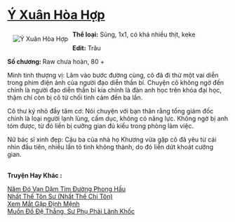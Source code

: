 <a href="https://utruyen.com/truyen/y-xuan-hoa-hop/17252/" title="Ý Xuân Hòa Hợp"><h1>Ý Xuân Hòa Hợp</h1></a><div style="display:table"><img align="right" style="float: left; padding: 10px;" src="https://utruyen.com/images/story/200x260/y-xuan-hoa-hop.jpg" alt="Ý Xuân Hòa Hợp"><b>Thể loại:</b> Sủng, 1x1, có khá nhiều thịt, keke<p></p><b>Edit:</b> Trâu<p></p><b>Số chương: </b>Raw chưa hoàn, 80 +<p></p>Minh tinh thượng vị: Lâm vào bước đường cùng, cô đã đi thử một vai diễn trong phim điện ảnh của người đạo diễn thần bí. Chuyện cô không ngờ đến chính là người đạo diễn thần bí kia chính là đàn anh học trên khóa đại học, thậm chí còn bị cô từ chối tình cảm đến ba lần.<p></p>Cô thư ký nhỏ đầy tâm cơ: Nói chuyện với bạn thân rằng tổng giám đốc chính là loại người lạnh lùng, cấm dục, không có năng lực. Không ngờ bị anh tóm được, từ đó liền bị cưỡng gian đủ kiểu trong phòng làm việc.<p></p>Nữ bác sĩ xinh đẹp: Cậu ba của nhà họ Khương vừa gặp cô đã yêu từ cái nhìn đầu tiên, nhiều lần tỏ tình không thành, do đó liền dứt khoát cưỡng gian.</div><p><br><b>Truyện Hay Khác :</b></p><a href="https://utruyen.com/truyen/nam-do-van-dam-tim-duong-phong-hau/18077/" alt="Năm Đó Vạn Dặm Tìm Đường Phong Hầu">Năm Đó Vạn Dặm Tìm Đường Phong Hầu</a><br/><a href="https://github.com/quanluxury/ngontinhhot/tree/master/truyenhay/17556/" alt="Nhất Thế Tôn Sư (Nhất Thế Chi Tôn)">Nhất Thế Tôn Sư (Nhất Thế Chi Tôn)</a><br/><a href="https://github.com/quanluxury/ngontinhhot/tree/master/truyenhay/19519/" alt="Xem Mắt Gặp Định Mệnh">Xem Mắt Gặp Định Mệnh</a><br/><a href="https://github.com/quanluxury/ngontinhhot/tree/master/truyenhay/17002/" alt="Muốn Đồ Đệ Thẳng, Sư Phụ Phải Lãnh Khốc">Muốn Đồ Đệ Thẳng, Sư Phụ Phải Lãnh Khốc</a><br/>
